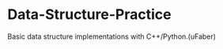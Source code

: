 Data-Structure-Practice
=======================
Basic data structure implementations with C++/Python.(uFaber)
